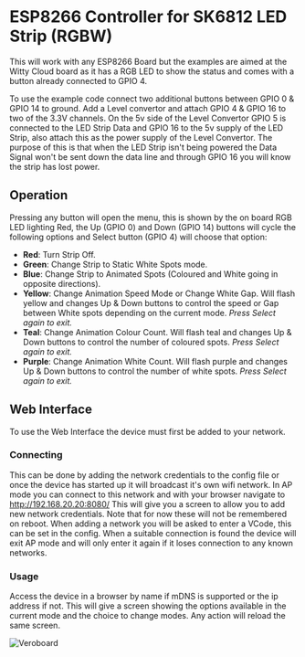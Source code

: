 # ESP8266 Controller for SK6812 LED Strip (RGBW)
This will work with any ESP8266 Board but the examples are aimed at the Witty Cloud board as it has a RGB LED to show the status and comes with a button already connected to GPIO 4.

To use the example code connect two additional buttons between GPIO 0 & GPIO 14 to ground. Add a Level convertor and attach GPIO 4 & GPIO 16 to two of the 3.3V channels.
On the 5v side of the Level Convertor GPIO 5 is connected to the LED Strip Data and GPIO 16 to the 5v supply of the LED Strip, also attach this as the power supply of the Level Convertor. The purpose of this is that when the LED Strip isn't being powered the Data Signal won't be sent down the data line and through GPIO 16 you will know the strip has lost power.

## Operation
Pressing any button will open the menu, this is shown by the on board RGB LED lighting Red, the Up (GPIO 0) and Down (GPIO 14) buttons will cycle the following options and Select button (GPIO 4) will choose that option:
- **Red**: Turn Strip Off.
- **Green**: Change Strip to Static White Spots mode.
- **Blue**: Change Strip to Animated Spots (Coloured and White going in opposite directions).
- **Yellow**: Change Animation Speed Mode or Change White Gap. Will flash yellow and changes Up & Down buttons to control the speed or Gap between  White spots depending on the current mode. *Press Select again to exit.*
- **Teal**: Change Animation Colour Count. Will flash teal and changes Up & Down buttons to control the number of coloured spots. *Press Select again to exit.*
- **Purple**: Change Animation White Count. Will flash purple and changes Up & Down buttons to control the number of white spots. *Press Select again to exit.*

## Web Interface
To use the Web Interface the device must first be added to your network.
### Connecting
This can be done by adding the network credentials to the config file or once the device has started up it will broadcast it's own wifi network.
In AP mode you can connect to this network and with your browser navigate to http://192.168.20.20:8080/
This will give you a screen to allow you to add new network credentials.
Note that for now these will not be remembered on reboot.
When adding a network you will be asked to enter a VCode, this can be set in the config.
When a suitable connection is found the device will exit AP mode and will only enter it again if it loses connection to any known networks.

### Usage
Access the device in a browser by name if mDNS is supported or the ip address if not.
This will give a screen showing the options available in the current mode and the choice to change modes.
Any action will reload the same screen.

![Veroboard](https://i.imgur.com/1Ks7adQ.jpg)
